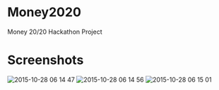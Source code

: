 # Money2020
Money 20/20 Hackathon Project

# Screenshots
![2015-10-28 06 14 47](https://cloud.githubusercontent.com/assets/6439409/12488493/dec02aa0-c039-11e5-9687-9760178c0c81.png)
![2015-10-28 06 14 56](https://cloud.githubusercontent.com/assets/6439409/12488495/decc12fc-c039-11e5-81c7-462d48aeb301.png)
![2015-10-28 06 15 01](https://cloud.githubusercontent.com/assets/6439409/12488494/decbf4d4-c039-11e5-9a12-ffd2c2eefa13.png)
